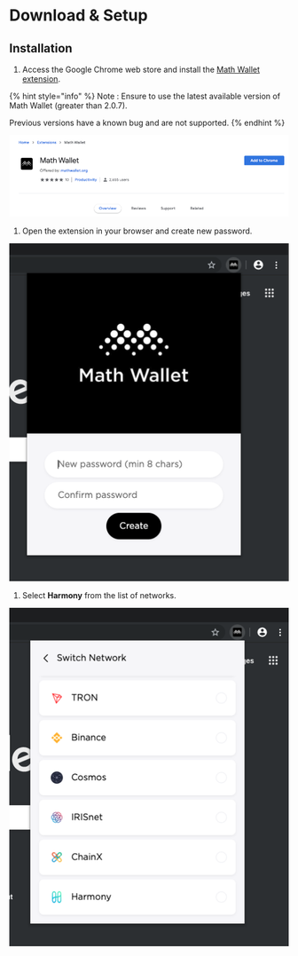 # Download & Setup

## Installation

1. Access the Google Chrome web store and install the [Math Wallet extension](https://chrome.google.com/webstore/detail/math-wallet/afbcbjpbpfadlkmhmclhkeeodmamcflc?hl=en).

{% hint style="info" %}
Note : Ensure to use the latest available version of Math Wallet (greater than 2.0.7).

Previous versions have a known bug and are not supported.
{% endhint %}

![](../../../../../.gitbook/assets/image-8.png)

1. Open the extension in your browser and create new password.

![](<../../../../../.gitbook/assets/image (107) (1) (1) (1) (1) (1).png>)

1. Select **Harmony** from the list of networks.

![](<../../../../../.gitbook/assets/image (179) (1) (1).png>)
